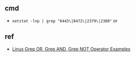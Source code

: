 

## cmd
+ `netstat -lnp | grep "6443\|8472\|2379\|2380"` or

## ref
+ [Linux Grep OR, Grep AND, Grep NOT Operator Examples](https://www.thegeekstuff.com/2011/10/grep-or-and-not-operators/)
